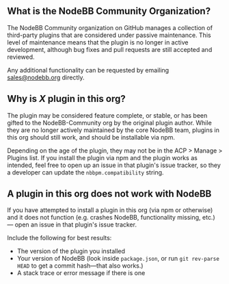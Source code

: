 ## What is the NodeBB Community Organization?

The NodeBB Community organization on GitHub manages a collection of third-party plugins that are considered under passive maintenance. This level of maintenance means that the plugin is no longer in active development, although bug fixes and pull requests are still accepted and reviewed.

Any additional functionality can be requested by emailing sales@nodebb.org directly.

## Why is *X* plugin in this org?

The plugin may be considered feature complete, or stable, or has been gifted to the NodeBB-Community org by the original plugin author. While they are no longer actively maintained by the core NodeBB team, plugins in this org should still work, and should be installable via npm.

Depending on the age of the plugin, they may not be in the ACP > Manage > Plugins list. If you install the plugin via npm and the plugin works as intended, feel free to open up an issue in that plugin's issue tracker, so they a developer can update the `nbbpm.compatibility` string.

## A plugin in this org does not work with NodeBB

If you have attempted to install a plugin in this org (via npm or otherwise) and it does not function (e.g. crashes NodeBB, functionality missing, etc.) — open an issue in that plugin's issue tracker.

Include the following for best results:

* The version of the plugin you installed
* Your version of NodeBB (look inside `package.json`, or run `git rev-parse HEAD` to get a commit hash—that also works.)
* A stack trace or error message if there is one
